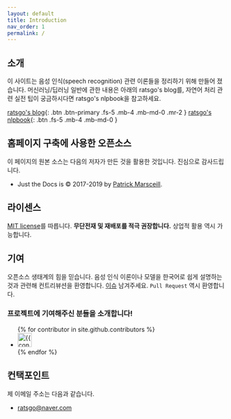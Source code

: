 ```yaml
---
layout: default
title: Introduction
nav_order: 1
permalink: /
---
```


## 소개

이 사이트는 음성 인식(speech recognition) 관련 이론들을 정리하기 위해 만들어 졌습니다. 머신러닝/딥러닝 일반에 관한 내용은 아래의 ratsgo's blog를, 자연어 처리 관련 실전 팁이 궁금하시다면 ratsgo's nlpbook을 참고하세요.

[ratsgo's blog](https://ratsgo.github.io){: .btn .btn-primary .fs-5 .mb-4 .mb-md-0 .mr-2 } [ratsgo's nlpbook](https://ratsgo.github.io/nlpbook){: .btn .fs-5 .mb-4 .mb-md-0 }



## 홈페이지 구축에 사용한 오픈소스

이 페이지의 원본 소스는 다음의 저자가 만든 것을 활용한 것입니다. 진심으로 감사드립니다.

- Just the Docs is &copy; 2017-2019 by [Patrick Marsceill](http://patrickmarsceill.com).



## 라이센스

[MIT license](https://github.com/ratsgo/nlpbook/blob/master/LICENSE)를 따릅니다. **무단전재 및 재배포를 적극 권장합니다.** 상업적 활용 역시 가능합니다. 



## 기여

오픈소스 생태계의 힘을 믿습니다. 음성 인식 이론이나 모델을 한국어로 쉽게 설명하는 것과 관련해 컨트리뷰션을 환영합니다. [이슈](https://github.com/ratsgo/nlpbook/issues) 남겨주세요. `Pull Request` 역시 환영합니다.



### 프로젝트에 기여해주신 분들을 소개합니다!

<ul class="list-style-none">
{% for contributor in site.github.contributors %}
  <li class="d-inline-block mr-1">
     <a href="{{ contributor.html_url }}"><img src="{{ contributor.avatar_url }}" width="32" height="32" alt="{{ contributor.login }}"/></a>
  </li>
{% endfor %}
</ul>



## 컨택포인트

제 이메일 주소는 다음과 같습니다.

- ratsgo@naver.com